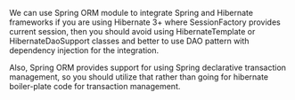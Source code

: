 We can use Spring ORM module to integrate Spring and Hibernate
frameworks if you are using Hibernate 3+ where SessionFactory provides
current session, then you should avoid using HibernateTemplate or
HibernateDaoSupport classes and better to use DAO pattern with
dependency injection for the integration.

Also, Spring ORM provides support for using Spring declarative
transaction management, so you should utilize that rather than going for
hibernate boiler-plate code for transaction management.